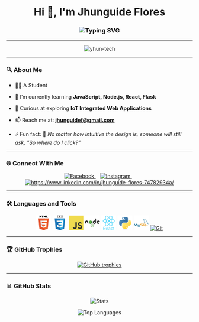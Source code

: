 <h1 align="center">
  Hi 👋, I'm Jhunguide Flores
</h1>

<h3 align="center">
  <img src="https://readme-typing-svg.herokuapp.com?font=Fira+Code&weight=500&size=22&pause=1000&color=0EF7F6&center=true&vCenter=true&width=435&lines=Full-Stack+Developer;UI%2FUX+Enthusiast;Loves+Clean+Code" alt="Typing SVG" />
</h3>

---

<p align="center">
  <img src="https://komarev.com/ghpvc/?username=yhun-tech&label=Profile%20views&color=0e75b6&style=flat" alt="yhun-tech" />
</p>

---

### 🔍 About Me

- 🧑‍🎓 A Student
- 🌱 I’m currently learning **JavaScript, Node.js, React, Flask**
- 🔭 Curious at exploring **IoT Integrated Web Applications**
- 📫 Reach me at: **jhunguidef@gmail.com**
  
- ⚡ Fun fact: 🧪 *No matter how intuitive the design is, someone will still ask, "So where do I click?"*

---

### 🌐 Connect With Me

<p align="center">
  <a href="https://fb.com/jhvn.flores](https://www.facebook.com/profile.php?id=100082108429956" target="_blank">
    <img src="https://raw.githubusercontent.com/rahuldkjain/github-profile-readme-generator/master/src/images/icons/Social/facebook.svg" alt="Facebook" height="30" width="40" />
  </a>
  &nbsp;&nbsp;
  <a href="https://instagram.com/__jhvn" target="_blank">
    <img src="https://raw.githubusercontent.com/rahuldkjain/github-profile-readme-generator/master/src/images/icons/Social/instagram.svg" alt="Instagram" height="30" width="40" />
  </a>
  &nbsp;&nbsp;
 <a href="https://www.linkedin.com/in/jhunguide-flores-8855b5373/" target="_blank"><img align="start" src="https://raw.githubusercontent.com/rahuldkjain/github-profile-readme-generator/master/src/images/icons/Social/linked-in-alt.svg" alt="https://www.linkedin.com/in/jhunguide-flores-74782934a/" height="30" width="40" /></a>
  
</p>

---

### 🛠️ Languages and Tools

<p align="center" justify-content="space-evenly">
  <a href="https://www.w3.org/html/" target="_blank"><img src="https://raw.githubusercontent.com/devicons/devicon/master/icons/html5/html5-original-wordmark.svg" alt="HTML" width="40" height="40"/></a>
  <a href="https://www.w3schools.com/css/" target="_blank"><img src="https://raw.githubusercontent.com/devicons/devicon/master/icons/css3/css3-original-wordmark.svg" alt="CSS" width="40" height="40"/></a>
  <a href="https://developer.mozilla.org/en-US/docs/Web/JavaScript" target="_blank"><img src="https://raw.githubusercontent.com/devicons/devicon/master/icons/javascript/javascript-original.svg" alt="JavaScript" width="40" height="40"/></a>
  <a href="https://nodejs.org" target="_blank"><img src="https://raw.githubusercontent.com/devicons/devicon/master/icons/nodejs/nodejs-original-wordmark.svg" alt="Node.js" width="40" height="40"/></a>
  <a href="https://reactjs.org/" target="_blank"><img src="https://raw.githubusercontent.com/devicons/devicon/master/icons/react/react-original-wordmark.svg" alt="React" width="40" height="40"/></a>
  <a href="https://www.python.org" target="_blank"><img src="https://raw.githubusercontent.com/devicons/devicon/master/icons/python/python-original.svg" alt="Python" width="40" height="40"/></a>
  <a href="https://www.mysql.com/" target="_blank"><img src="https://raw.githubusercontent.com/devicons/devicon/master/icons/mysql/mysql-original-wordmark.svg" alt="MySQL" width="40" height="40"/></a>
  <a href="https://git-scm.com/" target="_blank"><img src="https://www.vectorlogo.zone/logos/git-scm/git-scm-icon.svg" alt="Git" width="40" height="40"/></a>
</p>

---

### 🏆 GitHub Trophies

<p align="center">
  <a href="https://github.com/ryo-ma/github-profile-trophy">
    <img src="https://github-profile-trophy.vercel.app/?username=yhun-tech&theme=algolia&margin-w=15&margin-h=15" alt="GitHub trophies" />
  </a>
</p>

---

### 📊 GitHub Stats

<p align="center">
  <img src="https://github-readme-stats.vercel.app/api?username=yhun-tech&show_icons=true&theme=github_dark&locale=en" alt="Stats" />
</p>

<p align="center" height="500">

</p>

<p align="center">
  <img src="https://github-readme-stats.vercel.app/api/top-langs?username=yhun-tech&show_icons=true&locale=en&layout=compact&theme=github_dark" alt="Top Languages" />
</p>
